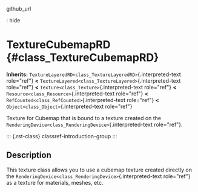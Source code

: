 github_url

:   hide

# TextureCubemapRD {#class_TextureCubemapRD}

**Inherits:**
`TextureLayeredRD<class_TextureLayeredRD>`{.interpreted-text role="ref"}
**\<** `TextureLayered<class_TextureLayered>`{.interpreted-text
role="ref"} **\<** `Texture<class_Texture>`{.interpreted-text
role="ref"} **\<** `Resource<class_Resource>`{.interpreted-text
role="ref"} **\<** `RefCounted<class_RefCounted>`{.interpreted-text
role="ref"} **\<** `Object<class_Object>`{.interpreted-text role="ref"}

Texture for Cubemap that is bound to a texture created on the
`RenderingDevice<class_RenderingDevice>`{.interpreted-text role="ref"}.

::: {.rst-class}
classref-introduction-group
:::

## Description

This texture class allows you to use a cubemap texture created directly
on the `RenderingDevice<class_RenderingDevice>`{.interpreted-text
role="ref"} as a texture for materials, meshes, etc.
